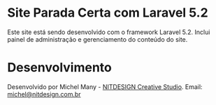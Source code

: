 # Site Parada Certa com Laravel 5.2

Este site está sendo desenvolvido com o framework Laravel 5.2. Inclui painel de administração e gerenciamento do conteúdo do site.

# Desenvolvimento

Desenvolvido por Michel Many - [NITDESIGN Creative Studio](http://www.nitdesign.com.br).
Email: michel@nitdesign.com.br